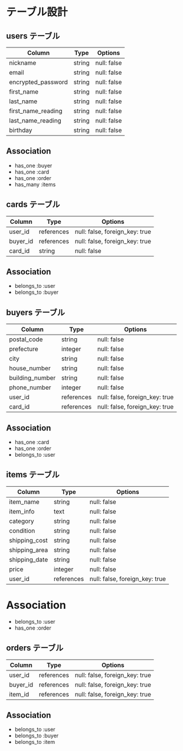 # テーブル設計

## users テーブル

| Column             | Type   | Options     |
| ------------------ | ------ | ----------- |
| nickname           | string | null: false |
| email              | string | null: false |
| encrypted_password | string | null: false |
| first_name         | string | null: false |
| last_name          | string | null: false |
| first_name_reading | string | null: false | 
| last_name_reading  | string | null: false | 
| birthday           | string | null: false |


## Association
- has_one :buyer
- has_one :card
- has_one :order
- has_many :items

## cards テーブル
| Column             | Type       | Options                        |
| ------------------ | ---------- | ------------------------------ |
| user_id            | references | null: false, foreign_key: true |
| buyer_id           | references | null: false, foreign_key: true |
| card_id            | string     | null: false                    |

## Association 

- belongs_to :user
- belongs_to :buyer

## buyers テーブル

| Column             | Type       | Options                        |
| ------------------ | ---------- | ------------------------------ |
| postal_code        | string     | null: false                    |
| prefecture         | integer    | null: false                    |
| city               | string     | null: false                    |
| house_number       | string     | null: false                    | 
| building_number    | string     | null: false                    |
| phone_number       | integer    | null: false                    |
| user_id            | references | null: false, foreign_key: true |
| card_id            | references | null: false, foreign_key: true |

## Association

- has_one :card
- has_one :order
- belongs_to :user

## items テーブル

| Column             | Type       | Options                        |
| ------------------ | ---------- | ------------------------------ |
| item_name          | string     | null: false                    |
| item_info          | text       | null: false                    |
| category           | string     | null: false                    |
| condition          | string     | null: false                    | 
| shipping_cost      | string     | null: false                    |
| shipping_area      | string     | null: false                    |
| shipping_date      | string     | null: false                    |
| price              | integer    | null: false                    |
| user_id            | references | null: false, foreign_key: true |

# Association

- belongs_to :user
- has_one :order

## orders テーブル

| Column             | Type       | Options                        |
| ------------------ | ---------- | ------------------------------ |
| user_id            | references | null: false, foreign_key: true |
| buyer_id           | references | null: false, foreign_key: true |
| item_id            | references | null: false, foreign_key: true |

## Association

- belongs_to :user
- belongs_to :buyer
- belongs_to :item